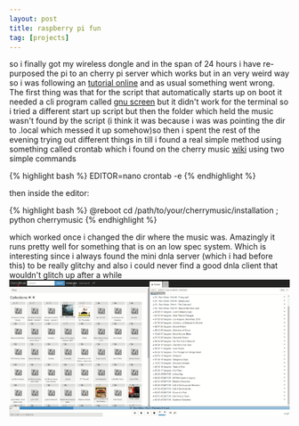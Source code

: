 ```yaml
---
layout: post
title: raspberry pi fun
tag: [projects]
---
```

so i finally got my wireless dongle and in the span of 24 hours i have re-purposed
the pi to an cherry pi server which works but in an very weird way so i was following
an [tutorial online](http://fomori.org/blog/?p=687) and as usual something went wrong.
The first thing was that for the script that automatically starts up on boot it needed a cli
program called [gnu screen](https://www.gnu.org/software/screen/) but it didn't work for the terminal
so i tried a different start up script but then the folder which held the music wasn't found by the
script (i think it was because i was was pointing the dir to .local which messed it up somehow)so then
i spent the rest of the evening trying out different things in till i found a real simple method using
something called crontab which i found on the cherry music [wiki](https://github.com/devsnd/cherrymusic/wiki/Setup-guide#tips-and-tricks) using two simple commands

{% highlight bash %}
EDITOR=nano crontab -e
{% endhighlight %}       

then inside the editor:

{% highlight bash %}
@reboot cd /path/to/your/cherrymusic/installation ; python cherrymusic
{% endhighlight %}

which worked once i changed the dir where the music was. Amazingly it runs pretty well
for something that is on an low spec system. Which is interesting since i always found
the mini dnla server (which i had before this) to be really glitchy and also i could
never find a good dnla client that wouldn't glitch up after a while      
![cherry music](/images/cherrymusic.gif)
